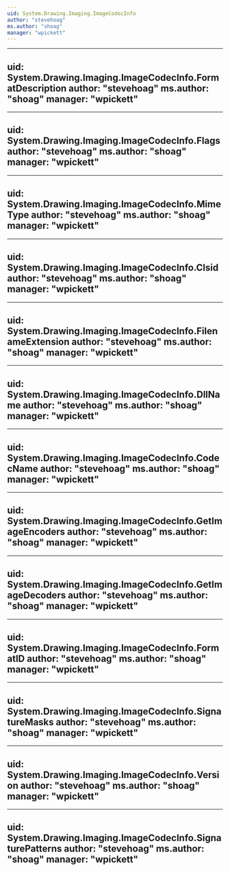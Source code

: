 ```yaml
---
uid: System.Drawing.Imaging.ImageCodecInfo
author: "stevehoag"
ms.author: "shoag"
manager: "wpickett"
---
```


---
uid: System.Drawing.Imaging.ImageCodecInfo.FormatDescription
author: "stevehoag"
ms.author: "shoag"
manager: "wpickett"
---

---
uid: System.Drawing.Imaging.ImageCodecInfo.Flags
author: "stevehoag"
ms.author: "shoag"
manager: "wpickett"
---

---
uid: System.Drawing.Imaging.ImageCodecInfo.MimeType
author: "stevehoag"
ms.author: "shoag"
manager: "wpickett"
---

---
uid: System.Drawing.Imaging.ImageCodecInfo.Clsid
author: "stevehoag"
ms.author: "shoag"
manager: "wpickett"
---

---
uid: System.Drawing.Imaging.ImageCodecInfo.FilenameExtension
author: "stevehoag"
ms.author: "shoag"
manager: "wpickett"
---

---
uid: System.Drawing.Imaging.ImageCodecInfo.DllName
author: "stevehoag"
ms.author: "shoag"
manager: "wpickett"
---

---
uid: System.Drawing.Imaging.ImageCodecInfo.CodecName
author: "stevehoag"
ms.author: "shoag"
manager: "wpickett"
---

---
uid: System.Drawing.Imaging.ImageCodecInfo.GetImageEncoders
author: "stevehoag"
ms.author: "shoag"
manager: "wpickett"
---

---
uid: System.Drawing.Imaging.ImageCodecInfo.GetImageDecoders
author: "stevehoag"
ms.author: "shoag"
manager: "wpickett"
---

---
uid: System.Drawing.Imaging.ImageCodecInfo.FormatID
author: "stevehoag"
ms.author: "shoag"
manager: "wpickett"
---

---
uid: System.Drawing.Imaging.ImageCodecInfo.SignatureMasks
author: "stevehoag"
ms.author: "shoag"
manager: "wpickett"
---

---
uid: System.Drawing.Imaging.ImageCodecInfo.Version
author: "stevehoag"
ms.author: "shoag"
manager: "wpickett"
---

---
uid: System.Drawing.Imaging.ImageCodecInfo.SignaturePatterns
author: "stevehoag"
ms.author: "shoag"
manager: "wpickett"
---
